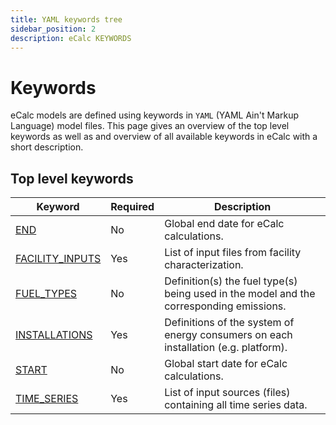 ```yaml
---
title: YAML keywords tree
sidebar_position: 2
description: eCalc KEYWORDS
---
```

# Keywords
eCalc models are defined using keywords in `YAML` (YAML Ain't Markup Language) model files. This
page gives an overview of the top level keywords as well as and overview of all available keywords in
eCalc with a short description.

## Top level keywords
|Keyword               |Required| Description                                                                             |
|----------------------|--------|-----------------------------------------------------------------------------------------|
|[END](END)            |No      | Global end date for eCalc calculations.                                                 |
|[FACILITY_INPUTS](FACILITY_INPUTS)|Yes     | List of input files from facility characterization.                                     |
|[FUEL_TYPES](FUEL_TYPES)     |No      | Definition(s) the fuel type(s) being used in the model and the corresponding emissions. |
|[INSTALLATIONS](INSTALLATIONS)  |Yes     | Definitions of the system of energy consumers on each installation (e.g. platform).     |
|[START](START)          |No      | Global start date for eCalc calculations.                                               |
|[TIME_SERIES](TIME_SERIES)    |Yes     | List of input sources (files) containing all time series data.                          |
